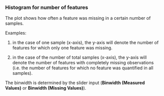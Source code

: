 ### Histogram for number of features

The plot shows how often a feature was missing in a certain number of samples.  

Examples: 

1. in the case of one sample (x-axis), the y-axis will denote the number of 
features for which only one feature was missing. 

2. in the case of the number of total samples (x-axis), the y-axis will denote
the number of features with completely missing observations (i.e. the number of 
features for which no feature was quantified in all samples). 

The binwidth is determined by the slider 
input (**Binwidth (Measured Values)** or **Binwidth (Missing Values)**). 

